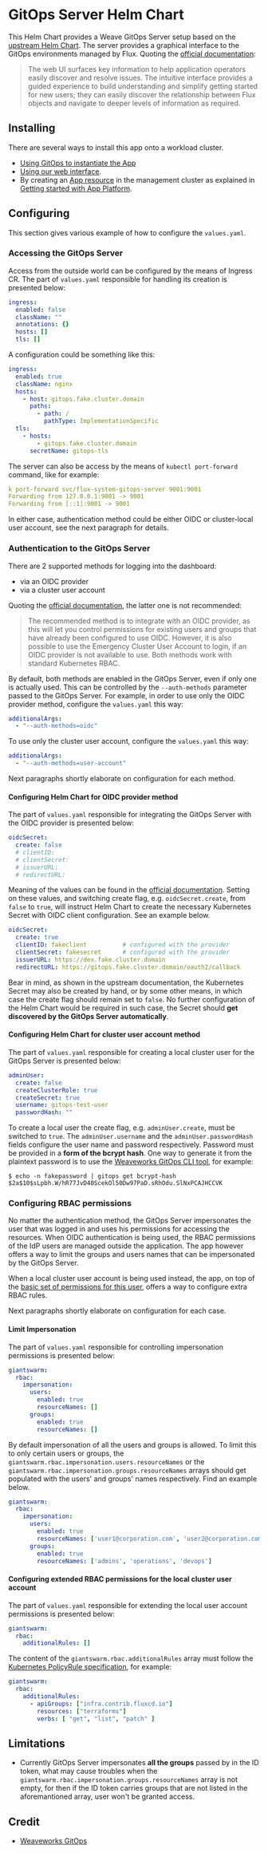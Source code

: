 # GitOps Server Helm Chart

This Helm Chart provides a Weave GitOps Server setup based on the [upstream Helm Chart](https://github.com/weaveworks/weave-gitops/tree/main/charts/gitops-server). The server provides a graphical interface to the GitOps environments managed by Flux. Quoting the [official documentation](https://docs.gitops.weave.works/docs/0.18.0/intro/):

> The web UI surfaces key information to help application operators easily discover and resolve issues. The intuitive interface provides a guided experience to build understanding and simplify getting started for new users; they can easily discover the relationship between Flux objects and navigate to deeper levels of information as required.

## Installing

There are several ways to install this app onto a workload cluster.

- [Using GitOps to instantiate the App](https://docs.giantswarm.io/advanced/gitops/#installing-managed-apps)
- [Using our web interface](https://docs.giantswarm.io/ui-api/web/app-platform/#installing-an-app).
- By creating an [App resource](https://docs.giantswarm.io/ui-api/management-api/crd/apps.application.giantswarm.io/) in the management cluster as explained in [Getting started with App Platform](https://docs.giantswarm.io/app-platform/getting-started/).

## Configuring

This section gives various example of how to configure the `values.yaml`.

### Accessing the GitOps Server

Access from the outside world can be configured by the means of Ingress CR. The part of `values.yaml` responsible for handling its creation is presented below:

```yaml
ingress:
  enabled: false
  className: ""
  annotations: {}
  hosts: []
  tls: []
```

A configuration could be something like this:

```yaml
ingress:
  enabled: true
  className: nginx
  hosts:
    - host: gitops.fake.cluster.domain
      paths:
        - path: /
          pathType: ImplementationSpecific
  tls:
    - hosts:
        - gitops.fake.cluster.domain
      secretName: gitops-tls
```

The server can also be access by the means of `kubectl port-forward` command, like for example:

```yaml
k port-forward svc/flux-system-gitops-server 9001:9001
Forwarding from 127.0.0.1:9001 -> 9001
Forwarding from [::1]:9001 -> 9001
```

In either case, authentication method could be either OIDC or cluster-local user account, see the next paragraph for details.

### Authentication to the GitOps Server

There are 2 supported methods for logging into the dashboard:

* via an OIDC provider
* via a cluster user account

Quoting the [official documentation](https://docs.gitops.weave.works/docs/0.18.0/configuration/securing-access-to-the-dashboard/), the latter one is not recommended:

> The recommended method is to integrate with an OIDC provider, as this will let you control permissions for existing users and groups that have already been configured to use OIDC. However, it is also possible to use the Emergency Cluster User Account to login, if an OIDC provider is not available to use. Both methods work with standard Kubernetes RBAC.

By default, both methods are enabled in the GitOps Server, even if only one is actually used. This can be controlled by the `--auth-methods` parameter passed to the GitOps Server. For example, in order to use only the OIDC provider method, configure the
`values.yaml` this way:

```yaml
additionalArgs:
  - "--auth-methods=oidc"
```

To use only the cluster user account, configure the `values.yaml` this way:

```yaml
additionalArgs:
  - "--auth-methods=user-account"
```

Next paragraphs shortly elaborate on configuration for each method.

#### Configuring Helm Chart for OIDC provider method

The part of `values.yaml` responsible for integrating the GitOps Server with the OIDC provider is presented below:

```yaml
oidcSecret:
  create: false
  # clientID:
  # clientSecret:
  # issuerURL:
  # redirectURL:
```

Meaning of the values can be found in the [official documentation](https://docs.gitops.weave.works/docs/0.18.0/configuration/oidc-access/#configuration). Setting on these values, and switching create flag, e.g. `oidcSecret.create`, from `false` to `true`, will instruct Helm Chart to create the necessary Kubernetes Secret with OIDC client configuration. See an example below.

```yaml
oidcSecret:
  create: true
  clientID: fakeclient          # configured with the provider
  clientSecret: fakesecret      # configured with the provider
  issuerURL: https://dex.fake.cluster.domain
  redirectURL: https://gitops.fake.cluster.domain/oauth2/callback
```

Bear in mind, as shown in the upstream documentation, the Kubernetes Secret may also be created by hand, or by some other means, in which case the create flag should remain set to `false`. No further configuration of the Helm Chart would be required in such case, the Secret should **get discovered by the GitOps Server automatically**.

#### Configuring Helm Chart for cluster user account method

The part of `values.yaml` responsible for creating a local cluster user for the GitOps Server is presented below:

```yaml
adminUser:
  create: false
  createClusterRole: true
  createSecret: true
  username: gitops-test-user
  passwordHash: ""
```

To create a local user the create flag, e.g. `adminUser.create`, must be switched to `true`. The `adminUser.username` and the `adminUser.passwordHash` fields configure the user name and password respectively. Password must be provided in a **form of the bcrypt hash**. One way to generate it from the plaintext password is to use the [Weaveworks GitOps CLI tool](https://docs.gitops.weave.works/docs/0.18.0/installation/weave-gitops/#install-the-gitops-cli), for example:

```shell
$ echo -n fakepassword | gitops get bcrypt-hash
$2a$10$sLpbh.W/hR77JvD40ScekOl50Dw97PaD.sRhOdu.SlNxPCAJHCCVK
```

### Configuring RBAC permissions

No matter the authentication method, the GitOps Server impersonates the user that was logged in and uses his permissions for accessing the resources. When OIDC authentication is being used, the RBAC permissions of the IdP users are managed outside the application. The app however offers a way to limit the groups and users names that can be impersonated by the GitOps Server.

When a local cluster user account is being used instead, the app, on top of the [basic set of permissions for this user](https://docs.gitops.weave.works/docs/0.18.0/configuration/emergency-user/#user-permissions), offers a way to configure extra RBAC rules.

Next paragraphs shortly elaborate on configuration for each case.

#### Limit Impersonation

The part of `values.yaml` responsible for controlling impersonation permissions is presented below:

```yaml
giantswarm:
  rbac:
    impersonation:
      users:
        enabled: true
        resourceNames: []
      groups:
        enabled: true
        resourceNames: []
```

By default impersonation of all the users and groups is allowed. To limit this to only certain users or groups, the `giantswarm.rbac.impersonation.users.resourceNames` or the `giantswarm.rbac.impersonation.groups.resourceNames` arrays should get populated with the users' and groups' names respectively. Find an example below.

```yaml
giantswarm:
  rbac:
    impersonation:
      users:
        enabled: true
        resourceNames: ['user1@corporation.com', 'user2@corporation.com']
      groups:
        enabled: true
        resourceNames: ['admins', 'operations', 'devops']
```

#### Configuring extended RBAC permissions for the local cluster user account

The part of `values.yaml` responsible for extending the local user account permissions is presented below:

```yaml
giantswarm:
  rbac:
    additionalRules: []
```

The content of the `giantswarm.rbac.additionalRules` array must follow the [Kubernetes PolicyRule specification](https://kubernetes.io/docs/reference/generated/kubernetes-api/v1.26/#policyrule-v1-rbac-authorization-k8s-io), for example:

```yaml
giantswarm:
  rbac:
    additionalRules:
      - apiGroups: ["infra.contrib.fluxcd.io"]
        resources: ["terraforms"]
        verbs: [ "get", "list", "patch" ]
```

## Limitations

* Currently GitOps Server impersonates **all the groups** passed by in the ID token, what may cause troubles when the `giantswarm.rbac.impersonation.groups.resourceNames` array is not empty, for then if the ID token carries groups that are not listed in the aforemantioned array, user won't be granted access.

## Credit

- [Weaveworks GitOps](https://github.com/weaveworks/weave-gitops/tree/main/charts/gitops-server)
